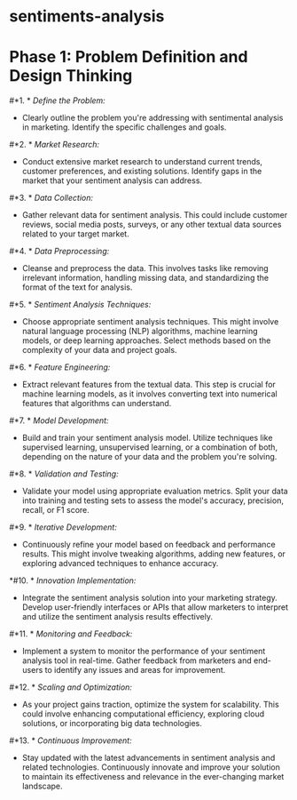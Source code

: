 # sentiments-analysis
# Phase 1: Problem Definition and Design Thinking

#*1. * *Define the Problem:*
   - Clearly outline the problem you're addressing with sentimental analysis in marketing. Identify the specific challenges and goals.

#*2. * *Market Research:*
   - Conduct extensive market research to understand current trends, customer preferences, and existing solutions. Identify gaps in the market that your sentiment analysis can address.

#*3. * *Data Collection:*
   - Gather relevant data for sentiment analysis. This could include customer reviews, social media posts, surveys, or any other textual data sources related to your target market.

#*4. * *Data Preprocessing:*
   - Cleanse and preprocess the data. This involves tasks like removing irrelevant information, handling missing data, and standardizing the format of the text for analysis.

#*5. * *Sentiment Analysis Techniques:*
   - Choose appropriate sentiment analysis techniques. This might involve natural language processing (NLP) algorithms, machine learning models, or deep learning approaches. Select methods based on the complexity of your data and project goals.

#*6. * *Feature Engineering:*
   - Extract relevant features from the textual data. This step is crucial for machine learning models, as it involves converting text into numerical features that algorithms can understand.

#*7. * *Model Development:*
   - Build and train your sentiment analysis model. Utilize techniques like supervised learning, unsupervised learning, or a combination of both, depending on the nature of your data and the problem you're solving.

#*8. * *Validation and Testing:*
   - Validate your model using appropriate evaluation metrics. Split your data into training and testing sets to assess the model's accuracy, precision, recall, or F1 score.

#*9. * *Iterative Development:*
   - Continuously refine your model based on feedback and performance results. This might involve tweaking algorithms, adding new features, or exploring advanced techniques to enhance accuracy.

*#10. * *Innovation Implementation:*
   - Integrate the sentiment analysis solution into your marketing strategy. Develop user-friendly interfaces or APIs that allow marketers to interpret and utilize the sentiment analysis results effectively.

#*11. * *Monitoring and Feedback:*
   - Implement a system to monitor the performance of your sentiment analysis tool in real-time. Gather feedback from marketers and end-users to identify any issues and areas for improvement.

#*12. * *Scaling and Optimization:*
   - As your project gains traction, optimize the system for scalability. This could involve enhancing computational efficiency, exploring cloud solutions, or incorporating big data technologies.

#*13. * *Continuous Improvement:*
   - Stay updated with the latest advancements in sentiment analysis and related technologies. Continuously innovate and improve your solution to maintain its effectiveness and relevance in the ever-changing market landscape.
